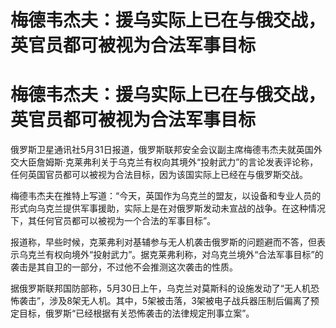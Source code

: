 # 梅德韦杰夫：援乌实际上已在与俄交战，英官员都可被视为合法军事目标

# 梅德韦杰夫：援乌实际上已在与俄交战，英官员都可被视为合法军事目标

俄罗斯卫星通讯社5月31日报道，俄罗斯联邦安全会议副主席梅德韦杰夫就英国外交大臣詹姆斯·克莱弗利关于乌克兰有权向其境外“投射武力”的言论发表评论称，任何英国官员都可以被视为合法目标，因为该国实际上已经在与俄罗斯交战。

梅德韦杰夫在推特上写道：“今天，英国作为乌克兰的盟友，以设备和专业人员的形式向乌克兰提供军事援助，实际上是在对俄罗斯发动未宣战的战争。在这种情况下，其任何官员都可以被视为一个合法的军事目标”。

报道称，早些时候，克莱弗利对基辅参与无人机袭击俄罗斯的问题避而不答，但表示乌克兰有权向境外“投射武力”。据克莱弗利称，对乌克兰境外“合法军事目标”的袭击是其自卫的一部分，不过他不会推测这次袭击的性质。

据俄罗斯联邦国防部称，5月30日上午，乌克兰对莫斯科的设施发动了“无人机恐怖袭击”，涉及8架无人机。其中，5架被击落，3架被电子战兵器压制后偏离了预定目标，俄罗斯“已经根据有关恐怖袭击的法律规定刑事立案”。

